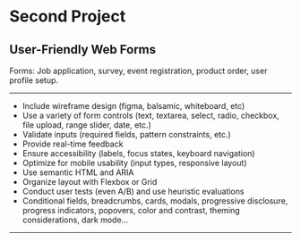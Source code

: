 # Second Project

## User-Friendly Web Forms

Forms: Job application, survey, event registration, product order, user profile setup.

---

- Include wireframe design (figma, balsamic, whiteboard, etc)
- Use a variety of form controls (text, textarea, select, radio, checkbox, file upload, range slider, date, etc.)
- Validate inputs (required fields, pattern constraints, etc.)
- Provide real-time feedback
- Ensure accessibility (labels, focus states, keyboard navigation)
- Optimize for mobile usability (input types, responsive layout)
- Use semantic HTML and ARIA
- Organize layout with Flexbox or Grid
- Conduct user tests (even A/B) and use heuristic evaluations
- Conditional fields, breadcrumbs, cards, modals, progressive disclosure, progress indicators, popovers, color and contrast, theming considerations, dark mode...

---